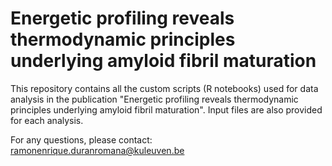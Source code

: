 # Energetic profiling reveals thermodynamic principles underlying amyloid fibril maturation

This repository contains all the custom scripts (R notebooks) used for data analysis in the publication "Energetic profiling reveals thermodynamic principles underlying amyloid fibril maturation". Input files are also provided for each analysis.

For any questions, please contact: ramonenrique.duranromana@kuleuven.be
